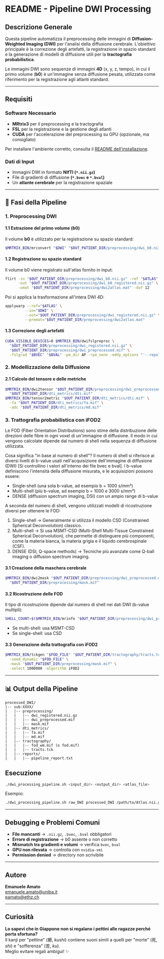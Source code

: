 # README - Pipeline DWI Processing

## Descrizione Generale
Questa pipeline automatizza il preprocessing delle immagini di **Diffusion-Weighted Imaging (DWI)** per l'analisi della diffusione cerebrale. L'obiettivo principale è la correzione degli artefatti, la registrazione in spazio standard e la generazione di modelli di diffusione utili per la **tractografia probabilistica**.

Le immagini DWI sono sequenze di immagini **4D** (x, y, z, tempo), in cui il primo volume (**b0**) è un'immagine senza diffusione pesata, utilizzata come riferimento per la registrazione agli atlanti standard.

---

## Requisiti
### **Software Necessario**
- **MRtrix3** per il preprocessing e la tractografia
- **FSL** per la registrazione e la gestione degli atlanti
- **CUDA** per l'accelerazione del preprocessing su GPU (opzionale, ma consigliato)

Per installare l'ambiente corretto, consulta il [README dell'installazione](0-setup/setup.md).

### **Dati di Input**
- Immagini DWI in formato **NIfTI (`*.nii.gz`)**
- File di gradienti di diffusione **(`*.bvec` e `*.bval`)**
- Un **atlante cerebrale** per la registrazione spaziale

---

## 🚀 **Fasi della Pipeline**

### **1. Preprocessing DWI**

#### 1.1 Estrazione del primo volume (b0)
Il volume **b0** è utilizzato per la registrazione su spazio standard:
```bash
$MRTRIX_BIN/mrconvert "$DWI" "$OUT_PATIENT_DIR/preprocessing/dwi_b0.nii.gz" -coord 3 0
```

#### 1.2 Registrazione su spazio standard
Il volume b0 viene registrato sull'atlas fornito in input:
```bash
flirt -in "$OUT_PATIENT_DIR/preprocessing/dwi_b0.nii.gz" -ref "$ATLAS" \
      -out "$OUT_PATIENT_DIR/preprocessing/dwi_b0_registered.nii.gz" \
      -omat "$OUT_PATIENT_DIR/preprocessing/dwi2atlas.mat" -dof 12
```
Poi si applica la trasformazione all'intera DWI 4D:
```bash
applywarp --ref="$ATLAS" \
         --in="$DWI" \
         --out="$OUT_PATIENT_DIR/preprocessing/dwi_registered.nii.gz" \
         --premat="$OUT_PATIENT_DIR/preprocessing/dwi2atlas.mat"
```

#### 1.3 Correzione degli artefatti
```bash
CUDA_VISIBLE_DEVICES=0 $MRTRIX_BIN/dwifslpreproc \
  "$OUT_PATIENT_DIR/preprocessing/dwi_registered.nii.gz" \
  "$OUT_PATIENT_DIR/preprocessing/dwi_preprocessed.mif" \
  -fslgrad "$BVEC" "$BVAL" -pe_dir AP -rpe_none -eddy_options "'--repol'"
```

### **2. Modellizzazione della Diffusione**

#### 2.1 Calcolo del tensore e delle metriche
```bash
$MRTRIX_BIN/dwi2tensor "$OUT_PATIENT_DIR/preprocessing/dwi_preprocessed.mif" \
  "$OUT_PATIENT_DIR/dti_metrics/dti.mif"
$MRTRIX_BIN/tensor2metric "$OUT_PATIENT_DIR/dti_metrics/dti.mif" \
  -fa "$OUT_PATIENT_DIR/dti_metrics/fa.mif" \
  -adc "$OUT_PATIENT_DIR/dti_metrics/md.mif"
```

### **3. Trattografia probabilistica con iFOD2**
Le FOD (Fiber Orientation Distributions) sono stime della distribuzione delle direzioni delle fibre in ogni voxel di un'immagine di diffusione. Il modo in cui vengono calcolate dipende dal numero di shell nella sequenza di diffusione utilizzata.

Cosa significa "in base al numero di shell"?
Il numero di shell si riferisce ai diversi livelli di b-value usati nell'acquisizione dell'immagine di diffusione (DWI) [Si controllino i valori all'interno dei file bvec e bval]. I b-value definiscono l'intensità della diffusione misurata, e le acquisizioni possono essere:

- Single-shell (una sola b-value, ad esempio b = 1000 s/mm²)
- Multi-shell (più b-value, ad esempio b = 1000 e 3000 s/mm²)
- DENSE (diffusion spectrum imaging, DSI) con un ampio range di b-value

A seconda del numero di shell, vengono utilizzati modelli di ricostruzione diversi per ottenere le FOD:

1. Single-shell → Generalmente si utilizza il modello CSD (Constrained Spherical Deconvolution) classico.
2. Multi-shell → Si usa MSMT-CSD (Multi-Shell Multi-Tissue Constrained Spherical Deconvolution), che permette di distinguere più componenti, come la materia bianca, la materia grigia e il liquido cerebrospinale (CSF).
3. DENSE (DSI, Q-space methods) → Tecniche più avanzate come Q-ball imaging o diffusion spectrum imaging.

#### 3.1 Creazione della maschera cerebrale
```bash
$MRTRIX_BIN/dwi2mask "$OUT_PATIENT_DIR/preprocessing/dwi_preprocessed.mif" \
  "$OUT_PATIENT_DIR/preprocessing/mask.mif"
```

#### 3.2 Ricostruzione delle FOD
Il tipo di ricostruzione dipende dal numero di shell nei dati DWI (b-value multipli):
```bash
SHELL_COUNT=$($MRTRIX_BIN/mrinfo "$OUT_PATIENT_DIR/preprocessing/dwi_preprocessed.mif" -shell_bvalues | wc -w)
```
- Se multi-shell: usa MSMT-CSD
- Se single-shell: usa CSD

#### 3.3 Generazione della trattografia con iFOD2
```bash
$MRTRIX_BIN/tckgen "$FOD_FILE" "$OUT_PATIENT_DIR/tractography/tracts.tck" \
  -seed_dynamic "$FOD_FILE" \
  -mask "$OUT_PATIENT_DIR/preprocessing/mask.mif" \
  -select 1000000 -algorithm iFOD2
```

---

## 📊 Output della Pipeline
```
processed_DWI/
|-- sub-XXXX/
|   |-- preprocessing/
|   |   |-- dwi_registered.nii.gz
|   |   |-- dwi_preprocessed.mif
|   |   |-- mask.mif
|   |-- dti_metrics/
|   |   |-- fa.mif
|   |   |-- md.mif
|   |-- tractography/
|   |   |-- fod_wm.mif (o fod.mif)
|   |   |-- tracts.tck
|   |-- reports/
|   |   |-- pipeline_report.txt
```

## Esecuzione
```bash
./dwi_processing_pipeline.sh <input_dir> <output_dir> <atlas_file>
```
Esempio:
```bash
./dwi_processing_pipeline.sh raw_DWI processed_DWI /path/to/Atlas.nii.gz
```

---

## Debugging e Problemi Comuni
- **File mancanti** → `.nii.gz`, `.bvec`, `.bval` obbligatori
- **Errore di registrazione** → b0 assente o non corretto
- **Mismatch tra gradienti e volumi** → verifica `bvec`, `bval`
- **GPU non rilevata** → controlla con `nvidia-smi`
- **Permission denied** → directory non scrivibile

---

## Autore
**Emanuele Amato**  
emanuele.amato@uniba.it  
eamato@ethz.ch  

---

## Curiosità

**Lo sapevi che in Giappone non si regalano i pettini alle ragazze perché porta sfortuna?**  
Il kanji per "pettine" (櫛, *kushi*) contiene suoni simili a quelli per "morte" (死, *shi*) e "sofferenza" (苦, *ku*).  
Meglio evitare regali ambigui! ✨
